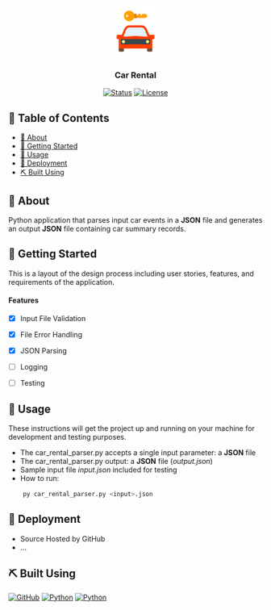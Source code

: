 <p align="center">
    <a href="" rel="noopener">
    <img width=100px height=100px src="assets/car-rental.svg" alt="Project Logo"></a>
</p>
<!--- Source: SVG REPO https://www.svgrepo.com/svg/476857/car-rental --->

<h3 align="center"> Car Rental</h3>

<div align="center">

  [![Status](https://img.shields.io/badge/status-active-success.svg?style=for-the-badge)](https://github.com/courierofcode/IaC/)
  [![License](https://img.shields.io/badge/license-MIT-blue.svg?style=for-the-badge)](https://github.com/courierofcode/IaC/blob/main/LICENSE)
</div>





## 📝 Table of Contents
- [🧐 About ](#-about-)
- [🏁 Getting Started ](#-getting-started-)
- [🎈 Usage ](#-usage-)
- [🚀 Deployment ](#-deployment-)
- [⛏️ Built Using ](#️-built-using-)

## 🧐 About <a name = "about"></a>
Python application that parses input car events in a **JSON** file and generates an output **JSON** file containing car summary records.

## 🏁 Getting Started <a name = "getting_started"></a>
This is a layout of the design process including user stories, features, and requirements of the application.

#### Features
- [x] Input File Validation
- [x] File Error Handling
- [x] JSON Parsing
- [ ] Logging
- [ ] Testing



## 🎈 Usage <a name="usage"></a>
These instructions will get the project up and running on your machine for development and testing purposes.

* The car_rental_parser.py accepts a single input parameter:  a **JSON** file
* The car_rental_parser.py output: a **JSON** file (*output.json*)
* Sample input file *input.json* included for testing
* How to run:
```sh
    py car_rental_parser.py <input>.json
```



## 🚀 Deployment <a name = "deployment"></a>
- Source Hosted by GitHub
- ...


## ⛏️ Built Using <a name = "built_using"></a>
[<img src="https://upload.wikimedia.org/wikipedia/commons/a/a5/Google_Chrome_icon_%28September_2014%29.svg" width=30 height=30 alt="GitHub">](https://www.google.com)
[<img src="https://upload.wikimedia.org/wikipedia/commons/1/1f/Python_logo_01.svg" width=30 height=30 alt="Python">](https://docs.python.org/3/)
[<img src="https://upload.wikimedia.org/wikipedia/commons/c/c9/JSON_vector_logo.svg" width=30 height=30 alt="Python">](https://developer.mozilla.org/en-US/docs/Web/JavaScript/Reference/Global_Objects/JSON)

